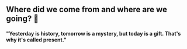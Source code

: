 ## Where did we come from and where are we going? 👋

#### "Yesterday is history, tomorrow is a mystery, but today is a gift. That's why it's called present."
